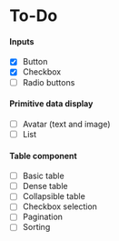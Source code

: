 # To-Do

#### Inputs
- [x] Button
- [x] Checkbox
- [ ] Radio buttons

#### Primitive data display
- [ ] Avatar (text and image)
- [ ] List

#### Table component
- [ ] Basic table
- [ ] Dense table
- [ ] Collapsible table
- [ ] Checkbox selection
- [ ] Pagination
- [ ] Sorting
